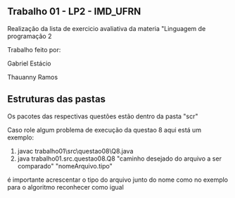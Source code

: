 ## Trabalho 01 - LP2 - IMD_UFRN

Realização da lista de exercicio avaliativa da materia "Linguagem de programação 2

Trabalho feito por: 

Gabriel Estácio

Thauanny Ramos

## Estruturas das pastas

Os pacotes das respectivas questões estão dentro da pasta "scr"

Caso role algum problema de execução da questao 8 aqui está um exemplo:


 1. javac trabalho01\src\questao08\Q8.java   
 2. java trabalho01.src.questao08.Q8 "caminho desejado do arquivo a ser comparado" "nomeArquivo.tipo" 


 é importante acrescentar o tipo do arquivo junto do nome como no exemplo para o algoritmo reconhecer como igual

